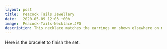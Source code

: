 ```yaml
---
layout: post
title:  Peacock Tails Jewellery
date:   2020-05-09 12:03 +00h
image:  Peacock-Tails-Necklace.JPG
description: This necklace matches the earrings on shown elsewhere on my site!
---
```

Here is the bracelet to finish the set.
